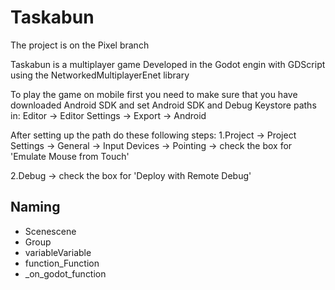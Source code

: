 # Taskabun

The project is on the Pixel branch

Taskabun is a multiplayer game Developed in the Godot engin with GDScript using the NetworkedMultiplayerEnet library

To play the game on mobile first you need to make sure that you have downloaded Android SDK and set Android SDK and Debug Keystore paths in:
Editor -> Editor Settings -> Export -> Android 

After setting up the path do these following steps:
1.Project -> Project Settings -> General -> Input Devices -> Pointing -> check the box for 'Emulate Mouse from Touch'

2.Debug -> check the box for 'Deploy with Remote Debug'

## Naming 
- Scenescene
- Group
- variableVariable
- function_Function
- _on_godot_function
